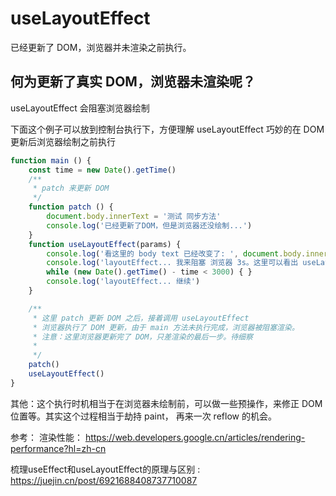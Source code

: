 # useLayoutEffect
已经更新了 DOM，浏览器并未渲染之前执行。
## 何为更新了真实 DOM，浏览器未渲染呢？
useLayoutEffect 会阻塞浏览器绘制

下面这个例子可以放到控制台执行下，方便理解 useLayoutEffect 巧妙的在 DOM 更新后浏览器绘制之前执行
```js
function main () {
    const time = new Date().getTime()
    /**
     * patch 来更新 DOM
     */
    function patch () {
        document.body.innerText = '测试 同步方法'
        console.log('已经更新了DOM，但是浏览器还没绘制...')
    }
    function useLayoutEffect(params) {
        console.log('看这里的 body text 已经改变了: ', document.body.innerText)
        console.log('layoutEffect... 我来阻塞 浏览器 3s。这里可以看出 useLayoutEffect 同步阻塞了浏览器运行，在浏览器渲染（绘制）画面之前运行')
        while (new Date().getTime() - time < 3000) { }
        console.log('layoutEffect... 继续')
    }

    /**
     * 这里 patch 更新 DOM 之后，接着调用 useLayoutEffect
     * 浏览器执行了 DOM 更新，由于 main 方法未执行完成，浏览器被阻塞渲染。
     * 注意：这里浏览器更新完了 DOM，只差渲染的最后一步。待细察
     * 
     */
    patch()
    useLayoutEffect()
}
```
其他：这个执行时机相当于在浏览器未绘制前，可以做一些预操作，来修正 DOM 位置等。其实这个过程相当于劫持 paint， 再来一次 reflow 的机会。


参考：
渲染性能： 
https://web.developers.google.cn/articles/rendering-performance?hl=zh-cn

梳理useEffect和useLayoutEffect的原理与区别
: https://juejin.cn/post/6921688408737710087